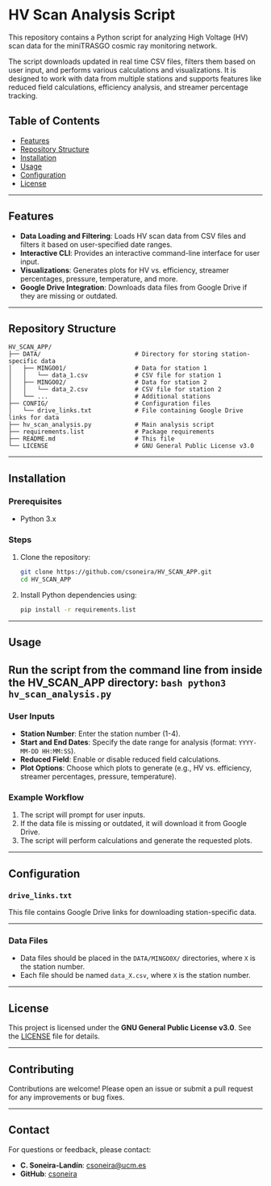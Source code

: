 # HV Scan Analysis Script

This repository contains a Python script for analyzing High Voltage (HV) scan data for the miniTRASGO cosmic ray monitoring network.

The script downloads updated in real time CSV files, filters them based on user input, and performs various calculations and visualizations. It is designed to work with data from multiple stations and supports features like reduced field calculations, efficiency analysis, and streamer percentage tracking.

## Table of Contents
- [Features](#features)
- [Repository Structure](#repository-structure)
- [Installation](#installation)
- [Usage](#usage)
- [Configuration](#configuration)
- [License](#license)

---

## Features

- **Data Loading and Filtering**: Loads HV scan data from CSV files and filters it based on user-specified date ranges.
- **Interactive CLI**: Provides an interactive command-line interface for user input.
- **Visualizations**: Generates plots for HV vs. efficiency, streamer percentages, pressure, temperature, and more.
- **Google Drive Integration**: Downloads data files from Google Drive if they are missing or outdated.

---

## Repository Structure

```
HV_SCAN_APP/
├── DATA/                          # Directory for storing station-specific data
│   ├── MINGO01/                   # Data for station 1
│   │   └── data_1.csv             # CSV file for station 1
│   ├── MINGO02/                   # Data for station 2
│   │   └── data_2.csv             # CSV file for station 2
│   └── ...                        # Additional stations
├── CONFIG/                        # Configuration files
│   └── drive_links.txt            # File containing Google Drive links for data
├── hv_scan_analysis.py            # Main analysis script
├── requirements.list              # Package requirements
├── README.md                      # This file
└── LICENSE                        # GNU General Public License v3.0
```

---

## Installation

### Prerequisites
- Python 3.x

### Steps
1. Clone the repository:
      ```bash
      git clone https://github.com/csoneira/HV_SCAN_APP.git
      cd HV_SCAN_APP
      ```

2. Install Python dependencies using:
      ```bash
      pip install -r requirements.list
      ```
---

## Usage

Run the script from the command line from inside the HV_SCAN_APP directory:
      ```bash
      python3 hv_scan_analysis.py
      ```
---

### User Inputs
- **Station Number**: Enter the station number (1-4).
- **Start and End Dates**: Specify the date range for analysis (format: `YYYY-MM-DD HH:MM:SS`).
- **Reduced Field**: Enable or disable reduced field calculations.
- **Plot Options**: Choose which plots to generate (e.g., HV vs. efficiency, streamer percentages, pressure, temperature).

### Example Workflow
1. The script will prompt for user inputs.
2. If the data file is missing or outdated, it will download it from Google Drive.
3. The script will perform calculations and generate the requested plots.

---

## Configuration

### `drive_links.txt`
This file contains Google Drive links for downloading station-specific data.

---

### Data Files
- Data files should be placed in the `DATA/MINGO0X/` directories, where `X` is the station number.
- Each file should be named `data_X.csv`, where `X` is the station number.

---

## License

This project is licensed under the **GNU General Public License v3.0**. See the [LICENSE](LICENSE) file for details.

---

## Contributing

Contributions are welcome! Please open an issue or submit a pull request for any improvements or bug fixes.

---

## Contact

For questions or feedback, please contact:
- **C. Soneira-Landín**: csoneira@ucm.es
- **GitHub**: [csoneira](https://github.com/csoneira)